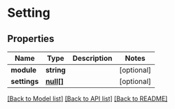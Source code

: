 # Setting

## Properties
Name | Type | Description | Notes
------------ | ------------- | ------------- | -------------
**module** | **string** |  | [optional] 
**settings** | [**null[]**](.md) |  | [optional] 

[[Back to Model list]](../README.md#documentation-for-models) [[Back to API list]](../README.md#documentation-for-api-endpoints) [[Back to README]](../README.md)


